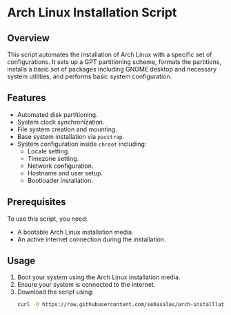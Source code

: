 # Arch Linux Installation Script

## Overview
This script automates the installation of Arch Linux with a specific set of configurations. It sets up a GPT partitioning scheme, formats the partitions, installs a basic set of packages including GNOME desktop and necessary system utilities, and performs basic system configuration. 

## Features
- Automated disk partitioning.
- System clock synchronization.
- File system creation and mounting.
- Base system installation via `pacstrap`.
- System configuration inside `chroot` including:
  - Locale setting.
  - Timezone setting.
  - Network configuration.
  - Hostname and user setup.
  - Bootloader installation.

## Prerequisites
To use this script, you need:
- A bootable Arch Linux installation media.
- An active internet connection during the installation.

## Usage
1. Boot your system using the Arch Linux installation media.
2. Ensure your system is connected to the internet.
3. Download the script using:
   ```bash
   curl -O https://raw.githubusercontent.com/sebasalas/arch-installlation-script/main/arch_install.sh
